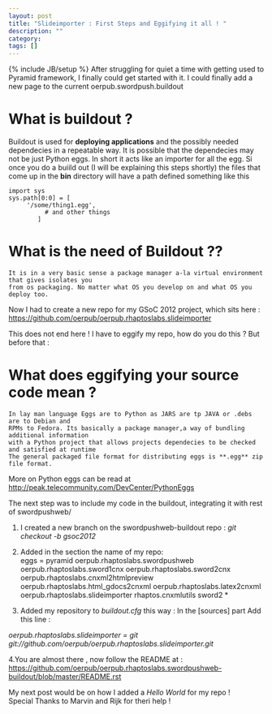 ```yaml
---
layout: post
title: "Slideimporter : First Steps and Eggifying it all ! "
description: ""
category: 
tags: []
---
```

{% include JB/setup %}
After struggling for quiet a time with getting used to Pyramid framework, I finally could get 
started with it. I could finally add a new page to the current oerpub.swordpush.buildout  
# What is buildout ?  
Buildout is used for **deploying applications** and the possibly needed dependecies in a repeatable way. It is possible that the 
dependecies  may not be just Python eggs. 
In short it acts like an importer for all the egg. Si once you do a buiild out (I will be explaining this steps shortly) the 
files that come up in the **bin** directory will have a path defined something like  this
  
	import sys  
	sys.path[0:0] = [  
		 '/some/thing1.egg',  
			  # and other things  
			]  

# What is  the need of Buildout ??
	It is in a very basic sense a package manager a-la virtual environment that gives isolates you 
	from os packaging. No matter what OS you develop on and what OS you deploy too.



Now I had to create a new repo for my GSoC 2012 project, which sits here : <https://github.com/oerpub/oerpub.rhaptoslabs.slideimporter>

This does not end here ! I have to eggify my repo, how do you do this ? But before that :


# What does eggifying your source code mean ?
	In lay man language Eggs are to Python as JARS are tp JAVA or .debs are to Debian and
	RPMs to Fedora. Its basically a package manager,a way of bundling additional information
	with a Python project that allows projects dependecies to be checked and satisfied at runtime
	The general packaged file format for distributing eggs is **.egg** zip file format.

More on Python eggs can be read at <http://peak.telecommunity.com/DevCenter/PythonEggs>

	
The next step was to include my code in the buildout, integrating it with rest of swordpushweb/  
1. I created a new branch on the swordpushweb-buildout repo : *git checkout -b gsoc2012*  
2. Added in the <eggs> section the name of my repo:  
	eggs =
    pyramid
    oerpub.rhaptoslabs.swordpushweb
    oerpub.rhaptoslabs.sword1cnx
    oerpub.rhaptoslabs.sword2cnx
    oerpub.rhaptoslabs.cnxml2htmlpreview
    oerpub.rhaptoslabs.html_gdocs2cnxml
    oerpub.rhaptoslabs.latex2cnxml
    oerpub.rhaptoslabs.slideimporter
    rhaptos.cnxmlutils
    sword2 *
  
3. Added my repository to *buildout.cfg* this way : In the [sources] part Add this line :  

*oerpub.rhaptoslabs.slideimporter = git git://github.com/oerpub/oerpub.rhaptoslabs.slideimporter.git*  

4.You are almost there , now follow the README at :  <https://github.com/oerpub/oerpub.rhaptoslabs.swordpushweb-buildout/blob/master/README.rst>  


My next post would be on how I added a *Hello World* for my repo !  
Special Thanks to Marvin and Rijk for theri help !





